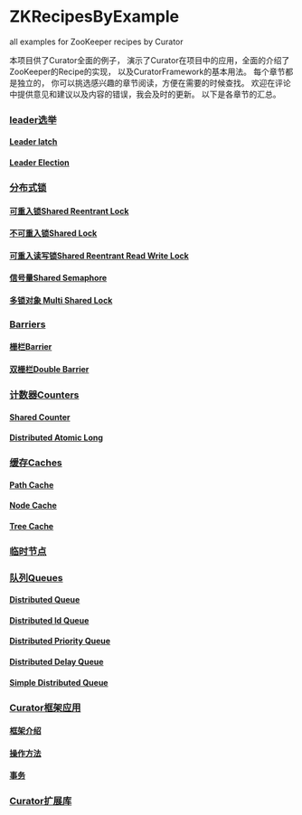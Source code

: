 ZKRecipesByExample
==================

all examples for ZooKeeper recipes by Curator

本项目供了Curator全面的例子， 演示了Curator在项目中的应用，全面的介绍了ZooKeeper的Recipe的实现， 以及CuratorFramework的基本用法。
每个章节都是独立的， 你可以挑选感兴趣的章节阅读，方便在需要的时候查找。
欢迎在评论中提供意见和建议以及内容的错误，我会及时的更新。
以下是各章节的汇总。

###  [leader选举](http://colobu.com/2014/12/12/zookeeper-recipes-by-example-1/)

####  [Leader latch](http://colobu.com/2014/12/12/zookeeper-recipes-by-example-1/#leader选举)

####  [Leader Election](http://colobu.com/2014/12/12/zookeeper-recipes-by-example-1/#Leader_Election)

###  [分布式锁](http://colobu.com/2014/12/12/zookeeper-recipes-by-example-2/)

####  [可重入锁Shared Reentrant Lock](http://colobu.com/2014/12/12/zookeeper-recipes-by-example-2/#可重入锁Shared_Reentrant_Lock)
	
####  [不可重入锁Shared Lock](http://colobu.com/2014/12/12/zookeeper-recipes-by-example-2/#%E4%B8%8D%E5%8F%AF%E9%87%8D%E5%85%A5%E9%94%81Shared_Lock)

####  [可重入读写锁Shared Reentrant Read Write Lock](http://colobu.com/2014/12/12/zookeeper-recipes-by-example-2/#%E5%8F%AF%E9%87%8D%E5%85%A5%E8%AF%BB%E5%86%99%E9%94%81Shared_Reentrant_Read_Write_Lock)

####  [信号量Shared Semaphore](http://colobu.com/2014/12/12/zookeeper-recipes-by-example-2/#信号量Shared_Semaphore)

####  [多锁对象 Multi Shared Lock](http://colobu.com/2014/12/12/zookeeper-recipes-by-example-2/#多锁对象_Multi_Shared_Lock)

###  [Barriers](http://colobu.com/2014/12/12/zookeeper-recipes-by-example-3/)

####  [栅栏Barrier](http://colobu.com/2014/12/12/zookeeper-recipes-by-example-3/#栅栏Barrier)

####  [双栅栏Double Barrier](http://colobu.com/2014/12/12/zookeeper-recipes-by-example-3/#双栅栏Double_Barrier)


###  [计数器Counters](http://colobu.com/2014/12/15/zookeeper-recipes-by-example-4/)

####  [Shared Counter](http://colobu.com/2014/12/15/zookeeper-recipes-by-example-4/#SharedCount)

####  [Distributed Atomic Long](http://colobu.com/2014/12/15/zookeeper-recipes-by-example-4/#DistributedAtomicLong)


###  [缓存Caches](http://colobu.com/2014/12/15/zookeeper-recipes-by-example-5/)

####  [Path Cache](http://colobu.com/2014/12/15/zookeeper-recipes-by-example-5/#Path_Cache)

####  [Node Cache](http://colobu.com/2014/12/15/zookeeper-recipes-by-example-5/#Node_Cache)

####  [Tree Cache](http://colobu.com/2014/12/15/zookeeper-recipes-by-example-5/#Tree_Node)

###  [临时节点](http://colobu.com/2014/12/15/zookeeper-recipes-by-example-6/)

###  [队列Queues](http://colobu.com/2014/12/15/zookeeper-recipes-by-example-7/)

####  [Distributed Queue](http://colobu.com/2014/12/15/zookeeper-recipes-by-example-7/#DistributedQueue)

####  [Distributed Id Queue](http://colobu.com/2014/12/15/zookeeper-recipes-by-example-7/#DistributedIdQueue)

####  [Distributed Priority Queue](http://colobu.com/2014/12/15/zookeeper-recipes-by-example-7/#DistributedPriorityQueue)

####  [Distributed Delay Queue](http://colobu.com/2014/12/15/zookeeper-recipes-by-example-7/#DistributedDelayQueue)

####  [Simple Distributed Queue](http://colobu.com/2014/12/15/zookeeper-recipes-by-example-7/#SimpleDistributedQueue)

###  [Curator框架应用](http://colobu.com/2014/12/16/zookeeper-recipes-by-example-8/)

####  [框架介绍](http://colobu.com/2014/12/16/zookeeper-recipes-by-example-8/#CuratorFramework)

####  [操作方法](http://colobu.com/2014/12/16/zookeeper-recipes-by-example-8/#操作方法)

####  [事务](http://colobu.com/2014/12/16/zookeeper-recipes-by-example-8/#事务)

###  [Curator扩展库](http://colobu.com/2014/12/16/zookeeper-recipes-by-example-9/)
